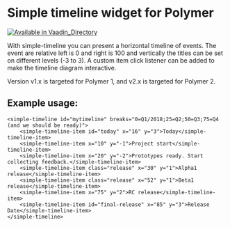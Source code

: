 # Simple timeline widget for Polymer

[![Available in Vaadin_Directory](https://img.shields.io/vaadin-directory/v/samiesimple-timeline.svg)](https://vaadin.com/directory/component/samiesimple-timeline)

With simple-timeline you can present a horizontal timeline of events. The event are relative left is 0 and right is 100 and vertically the titles can be set on different levels (-3 to 3). A custom item click listener can be added to make the timeline diagram interactive.

Version v1.x is targeted for Polymer 1, and v2.x is targeted for Polymer 2.

## Example usage:
```
<simple-timeline id="mytimeline" breaks="0=Q1/2018;25=Q2;50=Q3;75=Q4 (and we should be ready)">
    <simple-timeline-item id="today" x="16" y="3">Today</simple-timeline-item>
    <simple-timeline-item x="10" y="-1">Project start</simple-timeline-item>
    <simple-timeline-item x="20" y="-2">Prototypes ready. Start collecting feedback.</simple-timeline-item>
    <simple-timeline-item class="release" x="30" y="1">Alpha1 release</simple-timeline-item>
    <simple-timeline-item class="release" x="52" y="1">Beta1 release</simple-timeline-item>
    <simple-timeline-item x="75" y="2">RC release</simple-timeline-item>
    <simple-timeline-item id="final-release" x="85" y="3">Release Date</simple-timeline-item>
</simple-timeline>
```

<!-- DEMO: http://samie.github.io/simple-timeline/ -->
<!-- DOCS: N/A -->


